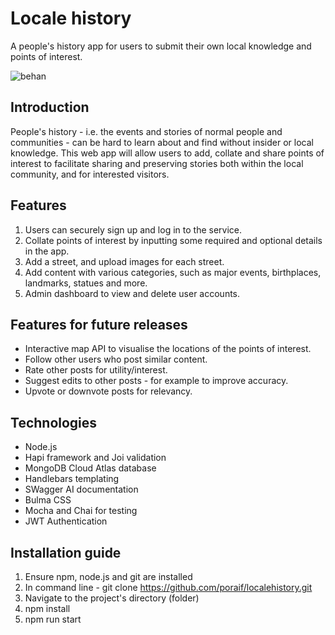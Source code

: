# Locale history

A people's history app for users to submit their own local knowledge and points of interest.

![behan](https://github.com/poraif/localehistory/assets/80412354/d8a93eaa-f84a-45db-9cd3-ff369cc31cee)

 
## Introduction
People's history - i.e. the events and stories of normal people and communities - can be hard to learn about and find without insider or local knowledge. This web app will allow users to add, collate and share points of interest to facilitate sharing and preserving stories both within the local community, and for interested visitors.

## Features
1.	Users can securely sign up and log in to the service.
2.	Collate points of interest by inputting some required and optional details in the app.
3.	Add a street, and upload images for each street. 
4.	Add content with various categories, such as major events, birthplaces, landmarks, statues and more.
5.	Admin dashboard to view and delete user accounts.

## Features for future releases
-	Interactive map API to visualise the locations of the points of interest.
-	Follow other users who post similar content.
-	Rate other posts for utility/interest.
-	Suggest edits to other posts - for example to improve accuracy.
- Upvote or downvote posts for relevancy.

   
## Technologies
-	Node.js
-	Hapi framework and Joi validation
-	MongoDB Cloud Atlas database
-	Handlebars templating
-	SWagger AI documentation
-	Bulma CSS
-	Mocha and Chai for testing
-	JWT Authentication

## Installation guide
1. Ensure npm, node.js and git are installed
2. In command line - git clone https://github.com/poraif/localehistory.git
3. Navigate to the project's directory (folder)
4. npm install
5. npm run start
